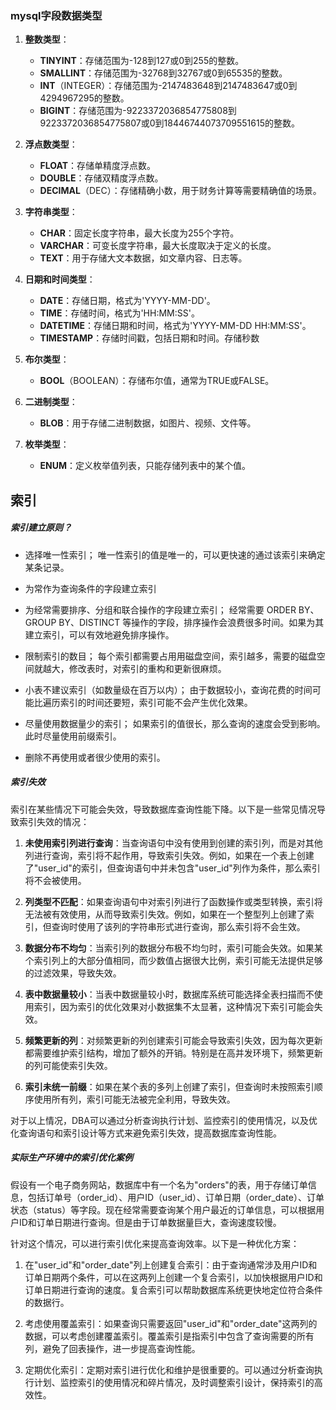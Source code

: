 ### mysql字段数据类型
1. **整数类型**：
   - **TINYINT**：存储范围为-128到127或0到255的整数。
   - **SMALLINT**：存储范围为-32768到32767或0到65535的整数。
   - **INT**（INTEGER）：存储范围为-2147483648到2147483647或0到4294967295的整数。
   - **BIGINT**：存储范围为-9223372036854775808到9223372036854775807或0到18446744073709551615的整数。

2. **浮点数类型**：
   - **FLOAT**：存储单精度浮点数。
   - **DOUBLE**：存储双精度浮点数。
   - **DECIMAL**（DEC）：存储精确小数，用于财务计算等需要精确值的场景。

3. **字符串类型**：
   - **CHAR**：固定长度字符串，最大长度为255个字符。
   - **VARCHAR**：可变长度字符串，最大长度取决于定义的长度。
   - **TEXT**：用于存储大文本数据，如文章内容、日志等。

4. **日期和时间类型**：
   - **DATE**：存储日期，格式为'YYYY-MM-DD'。
   - **TIME**：存储时间，格式为'HH:MM:SS'。
   - **DATETIME**：存储日期和时间，格式为'YYYY-MM-DD HH:MM:SS'。
   - **TIMESTAMP**：存储时间戳，包括日期和时间。存储秒数

5. **布尔类型**：
   - **BOOL**（BOOLEAN）：存储布尔值，通常为TRUE或FALSE。

6. **二进制类型**：
   - **BLOB**：用于存储二进制数据，如图片、视频、文件等。

7. **枚举类型**：
   - **ENUM**：定义枚举值列表，只能存储列表中的某个值。

## 索引

##### 索引建立原则？
* 选择唯一性索引；
唯一性索引的值是唯一的，可以更快速的通过该索引来确定某条记录。

* 为常作为查询条件的字段建立索引

* 为经常需要排序、分组和联合操作的字段建立索引；
经常需要 ORDER BY、GROUP BY、DISTINCT 等操作的字段，排序操作会浪费很多时间。如果为其建立索引，可以有效地避免排序操作。

* 限制索引的数目；
每个索引都需要占⽤用磁盘空间，索引越多，需要的磁盘空间就越大，修改表时，对索引的重构和更新很麻烦。

* 小表不建议索引（如数量级在百万以内）；
由于数据较小，查询花费的时间可能比遍历索引的时间还要短，索引可能不会产生优化效果。

* 尽量使用数据量少的索引；
如果索引的值很长，那么查询的速度会受到影响。此时尽量使用前缀索引。

* 删除不再使用或者很少使用的索引。
##### 索引失效

索引在某些情况下可能会失效，导致数据库查询性能下降。以下是一些常见情况导致索引失效的情况：

1. **未使用索引列进行查询**：当查询语句中没有使用到创建的索引列，而是对其他列进行查询，索引将不起作用，导致索引失效。例如，如果在一个表上创建了"user_id"的索引，但查询语句中并未包含"user_id"列作为条件，那么索引将不会被使用。

2. **列类型不匹配**：如果查询语句中对索引列进行了函数操作或类型转换，索引将无法被有效使用，从而导致索引失效。例如，如果在一个整型列上创建了索引，但查询时使用了该列的字符串形式进行查询，那么索引将不会生效。

3. **数据分布不均匀**：当索引列的数据分布极不均匀时，索引可能会失效。如果某个索引列上的大部分值相同，而少数值占据很大比例，索引可能无法提供足够的过滤效果，导致失效。

4. **表中数据量较小**：当表中数据量较小时，数据库系统可能选择全表扫描而不使用索引，因为索引的优化效果对小数据集不太显著，这种情况下索引可能会失效。

5. **频繁更新的列**：对频繁更新的列创建索引可能会导致索引失效，因为每次更新都需要维护索引结构，增加了额外的开销。特别是在高并发环境下，频繁更新的列可能使索引失效。

6. **索引未统一前缀**：如果在某个表的多列上创建了索引，但查询时未按照索引顺序使用所有列，索引可能无法被完全利用，导致失效。

对于以上情况，DBA可以通过分析查询执行计划、监控索引的使用情况，以及优化查询语句和索引设计等方式来避免索引失效，提高数据库查询性能。

##### 实际生产环境中的索引优化案例
假设有一个电子商务网站，数据库中有一个名为"orders"的表，用于存储订单信息，包括订单号（order_id）、用户ID（user_id）、订单日期（order_date）、订单状态（status）等字段。现在经常需要查询某个用户最近的订单信息，可以根据用户ID和订单日期进行查询。但是由于订单数据量巨大，查询速度较慢。

针对这个情况，可以进行索引优化来提高查询效率。以下是一种优化方案：

1. 在"user_id"和"order_date"列上创建复合索引：由于查询通常涉及用户ID和订单日期两个条件，可以在这两列上创建一个复合索引，以加快根据用户ID和订单日期进行查询的速度。复合索引可以帮助数据库系统更快地定位符合条件的数据行。

2. 考虑使用覆盖索引：如果查询只需要返回"user_id"和"order_date"这两列的数据，可以考虑创建覆盖索引。覆盖索引是指索引中包含了查询需要的所有列，避免了回表操作，进一步提高查询性能。

3. 定期优化索引：定期对索引进行优化和维护是很重要的。可以通过分析查询执行计划、监控索引的使用情况和碎片情况，及时调整索引设计，保持索引的高效性。

